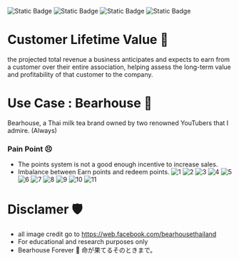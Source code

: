 ![Static Badge](https://img.shields.io/badge/Concept-33D4FF) ![Static Badge](https://img.shields.io/badge/Presentation-F28800) ![Static Badge](https://img.shields.io/badge/Novice-B60BB8) ![Static Badge](https://img.shields.io/badge/Canva-%2300C4CC.svg?&style=for-the-badge&logo=Canva&logoColor=white)
# Customer Lifetime Value 🌱
the projected total revenue a business anticipates and expects to earn from a customer over their entire association, helping assess the long-term value and profitability of that customer to the company.
# Use Case : Bearhouse 🧋
Bearhouse, a Thai milk tea brand owned by two renowned YouTubers that  I admire. (Always)  
### Pain Point 😣
- The points system is not a good enough incentive to increase sales.
- Imbalance between Earn points and redeem points.
![1](https://github.com/ginga924/MADT8101_Customer-Analytics999/assets/136943349/43d3818e-d235-4b27-8c7a-bf670b323f90)
![2](https://github.com/ginga924/MADT8101_Customer-Analytics999/assets/136943349/cde42664-9630-4d1b-aff2-d774fcf5f6dd)
![3](https://github.com/ginga924/MADT8101_Customer-Analytics999/assets/136943349/77201eec-2a5c-49b2-921c-c7cb672d86d3)
![4](https://github.com/ginga924/MADT8101_Customer-Analytics999/assets/136943349/591fb01c-4c13-446f-b80f-beabcb81b7ff)
![5](https://github.com/ginga924/MADT8101_Customer-Analytics999/assets/136943349/fb5bf70b-74d9-4ff2-8d21-40beabbd9264)
![6](https://github.com/ginga924/MADT8101_Customer-Analytics999/assets/136943349/4d05ff75-648d-4365-a77e-6fd69893588e)
![7](https://github.com/ginga924/MADT8101_Customer-Analytics999/assets/136943349/e7f304c0-70d1-4154-a602-a98bfdf9dd39)
![8](https://github.com/ginga924/MADT8101_Customer-Analytics999/assets/136943349/c2cfba10-83ae-446d-8a67-caa6c45c6bce)
![9](https://github.com/ginga924/MADT8101_Customer-Analytics999/assets/136943349/c08b9295-2b82-49d9-8706-69e5cc2f30c3)
![10](https://github.com/ginga924/MADT8101_Customer-Analytics999/assets/136943349/ada2fcb9-17cc-4f04-b0ea-85c4931b29c2)
![11](https://github.com/ginga924/MADT8101_Customer-Analytics999/assets/136943349/b4c45991-e425-4f21-857c-c254df7d9010)
# Disclamer 🛡️
- all image credit go to https://web.facebook.com/bearhousethailand
- For educational and research purposes only
- Bearhouse Forever 🧋 命が果てるそのときまで。
